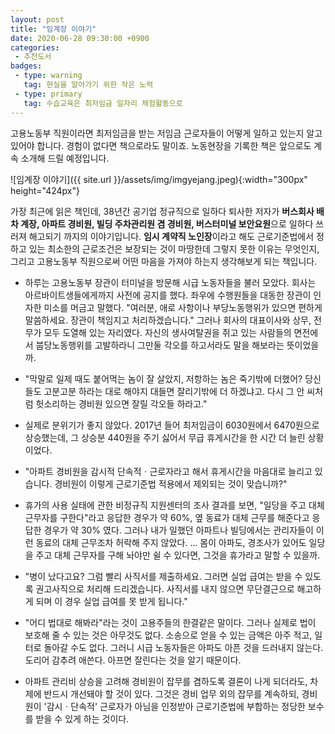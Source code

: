 ```yaml
---
layout: post
title: "임계장 이야기"
date: 2020-06-28 09:30:00 +0900
categories: 
 - 추천도서
badges:
 - type: warning
   tag: 현실을 알아가기 위한 작은 노력
 - type: primary
   tag: 수습교육은 최저임금 일자리 체험활동으로
---
```


고용노동부 직원이라면 최저임금을 받는 저임금 근로자들이 어떻게 일하고 있는지 알고 있어야 합니다. 경험이 없다면 책으로라도 말이죠.
노동현장을 기록한 책은 앞으로도 계속 소개해 드릴 예정입니다.

<!--more-->

![임계장 이야기]({{ site.url }}/assets/img/imgyejang.jpeg){:width="300px" height="424px"}

가장 최근에 읽은 책인데, 38년간 공기업 정규직으로 일하다 퇴사한 저자가 **버스회사 배차 계장, 아파트 경비원, 빌딩 주차관리원 겸 경비원, 버스터미널 보안요원**으로 일하다 쓰러져 해고되기 까지의 이야기입니다. **임시 계약직 노인장**이라고 해도 근로기준법에서 정하고 있는 최소한의 근로조건은 보장되는 것이 마땅한데 그렇지 못한 이유는 무엇인지, 그리고 고용노동부 직원으로써 어떤 마음을 가져야 하는지 생각해보게 되는 책입니다.

- 하루는 고용노동부 장관이 터미널을 방문해 시급 노동자들을 불러 모았다. 회사는 아르바이트생들에게까지 사전에 공지를 했다. 좌우에 수행원들을 대동한 장관이 인자한 미소를 머금고 말했다. "여러분, 애로 사항이나 부당노동행위가 있으면 편하게 말씀하세요. 장관이 책임지고 처리하겠습니다." 그러나 회사의 대표이사와 상무, 전무가 모두 도열해 있는 자리였다. 자신의 생사여탈권을 쥐고 있는 사람들의 면전에서 붑당노동행위를 고발하라니 그만둘 각오를 하고서라도 말을 해보라는 뜻이었을까.

- "막말로 일제 때도 붙어먹는 놈이 잘 살았지, 저항하는 놈은 죽기밖에 더했어? 당신들도 고분고분 하라는 대로 해야지 대들면 잘리기밖에 더 하겠냐고. 다시 그 안 씨처럼 헛소리하는 경비원 있으면 잘릴 각오들 하라고."

- 실제로 분위기가 좋지 않았다. 2017년 들어 최저임금이 6030원에서 6470원으로 상승했는데, 그 상승분 440원을 주기 싫어서 무급 휴게시간을 한 시간 더 늘린 상황이었다.  

- "아파트 경비원을 감시적 단속적ㆍ근로자라고 해서 휴게시간을 마음대로 늘리고 있습니다. 경비원이 이렇게 근로기준법 적용에서 제외되는 것이 맞습니까?"

- 휴가의 사용 실태에 관한 비정규직 지원센터의 조사 결과를 보면, "일당을 주고 대체 근무자를 구한다"라고 응답한 경우가 약 60%, 옆 동료가 대체 근무를 해준다고 응답한 경우가 약 30% 였다. 그러나 내가 일했던 아파트나 빌딩에서는 관리자들이 이런 동료의 대체 근무조차 허락해 주지 않았다. ... 몸이 아파도, 경조사가 있어도 일당을 주고 대체 근무자를 구해 놔야만 쉴 수 있다면, 그것을 휴가라고 말할 수 있을까.

- "병이 났다고요? 그럼 빨리 사직서를 제출하세요. 그러면 실업 급여는 받을 수 있도록 권고사직으로 처리해 드리겠습니다. 사직서를 내지 않으면 무단결근으로 해고하게 되며 이 경우 실업 급여를 못 받게 됩니다."

- "어디 법대로 해봐라"라는 것이 고용주들의 한결같은 말이다. 그러나 실제로 법이 보호해 줄 수 있는 것은 아무것도 없다. 소송으로 얻을 수 있는 금액은 아주 적고, 일터로 돌아갈 수도 없다. 그러니 시급 노동자들은 아파도 아픈 것을 드러내지 않는다. 도리어 감추려 애쓴다. 아프면 잘린다는 것을 알기 때문이다.

- 아파트 관리비 상승을 고려해 경비원이 잡무를 겸하도록 결론이 나게 되더라도, 차제에 반드시 개선돼야 할 것이 있다. 그것은 경비 업무 외의 잡무를 계속하되, 경비원이 '감시ㆍ단속적' 근로자가 아님을 인정받아 근로기준법에 부합하는 정당한 보수를 받을 수 있게 하는 것이다.